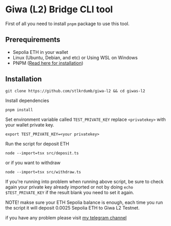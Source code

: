 # Giwa (L2) Bridge CLI tool

First of all you need to install `pnpm` package to use this tool.

## Prerequirements
- Sepolia ETH in your wallet
- Linux (Ubuntu, Debian, and etc) or Using WSL on Windows
- PNPM ([Read here for installation](https://pnpm.io/installation))

## Installation
```
git clone https://github.com/stlkrdumb/giwa-l2 && cd giwas-l2
```
Install dependencies
```
pnpm install
```

Set environment variable called `TEST_PRIVATE_KEY` replace `<privatekey>` with your wallet private key.
```
export TEST_PRIVATE_KEY=<your privatekey>
```

Run the script for deposit ETH
```
node --import=tsx src/deposit.ts
```

or if you want to withdraw
```
node --import=tsx src/withdraw.ts
```

If you're running into problem when running above script, be sure to check again your private key already imported or not by doing `echo $TEST_PRIVATE_KEY` if the result blank you need to set it again.

NOTE! makse sure your ETH Sepolia balance is enough, each time you run the script it will deposit 0.0025 Sepolia ETH to Giwa L2 Testnet.

if you have any problem please visit [my telegram channel](https://t.me/airdropStalkerChannel)